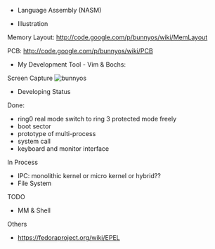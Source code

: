 - Language
Assembly (NASM)

- Illustration

Memory Layout: http://code.google.com/p/bunnyos/wiki/MemLayout

PCB: http://code.google.com/p/bunnyos/wiki/PCB

- My Development Tool - Vim & Bochs:

Screen Capture
![bunnyos](https://lh5.googleusercontent.com/_XVm5w4qAntE/TYR3gF6ISYI/AAAAAAAAAQc/yzckIyLl89k/bunny_sc1.jpg)

- Developing Status

Done:
 - ring0 real mode switch to ring 3 protected mode freely
 - boot sector
 - prototype of multi-process
 - system call
 - keyboard and monitor interface

In Process
 - IPC: monolithic kernel or micro kernel or hybrid??
 - File System



TODO
 - MM & Shell

Others
 - https://fedoraproject.org/wiki/EPEL
